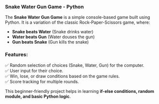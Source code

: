 ### **Snake Water Gun Game - Python**  

The **Snake Water Gun Game** is a simple console-based game built using Python. It is a variation of the classic Rock-Paper-Scissors game, where:  

- **Snake beats Water** (Snake drinks water)  
- **Water beats Gun** (Water douses the gun)  
- **Gun beats Snake** (Gun kills the snake)  

### **Features:**  
✅ Random selection of choices (Snake, Water, Gun) for the computer.  
✅ User input for their choice.  
✅ Win, lose, or draw conditions based on the game rules.  
✅ Score tracking for multiple rounds.  

This beginner-friendly project helps in learning **if-else conditions, random module, and basic Python logic**.
